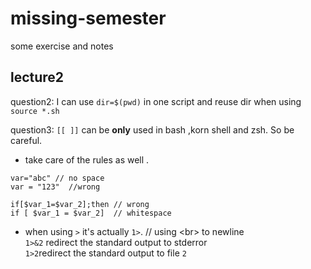 # missing-semester
some exercise and notes

## lecture2
question2: I can use `dir=$(pwd)` in one script and reuse dir when using `source *.sh` 

question3: `[[ ]]` can be **only** used in bash ,korn shell and zsh. So be careful.
* take care of the rules as well . 
```
var="abc" // no space	
var = "123"  //wrong

if[$var_1=$var_2];then // wrong
if [ $var_1 = $var_2]  // whitespace

```
* when using `>` it's actually `1>`.  // using \<br\> to newline <br>
 `1>&2` redirect the standard output to stderror <br> 
 `1>2`redirect the standard output to file `2` <br>
 
